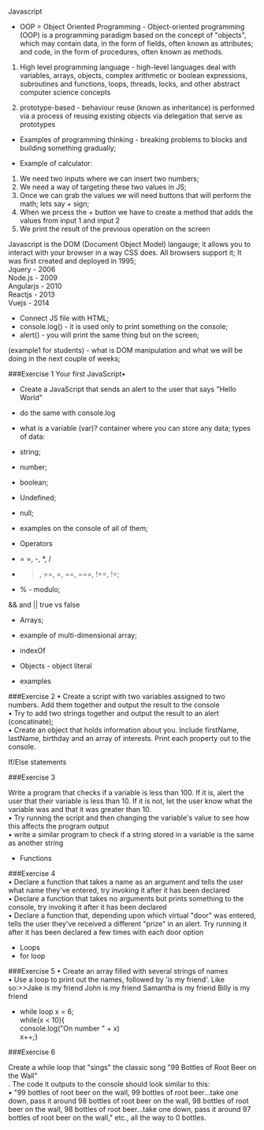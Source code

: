 Javascript

- OOP = Object Oriented Programming - Object-oriented programming (OOP) is a programming paradigm based on the concept of "objects", which may contain data, in the form of fields, often known as attributes; and code, in the form of procedures, often known as methods.

1. High level programming language - high-level languages deal with variables, arrays, objects, complex arithmetic or boolean expressions, subroutines and functions, loops, threads, locks, and other abstract computer science concepts

2. prototype-based -  behaviour reuse (known as inheritance) is performed via a process of reusing existing objects via delegation that serve as prototypes


 - Examples of programming thinking - breaking problems to blocks and building something gradually;

 - Example of calculator:
 
 1. We need two inputs where we can insert two numbers;
 2.  We need a way of targeting these two values in JS;  
 3. Once we can grab the values we will need buttons that will perform the math; lets say + sign;
 4. When we prcess the + button we have to create a method that adds the values from input 1 and input 2
 5. We print the result of the previous operation on the screen

 

Javascript is the DOM (Document Object Model) langauge; it allows you to interact with your browser in a way CSS does. 
All browsers support it; 
It was first created and deployed in 1995;  
Jquery - 2006   
Node.js - 2009  
Angularjs - 2010  
Reactjs - 2013  
Vuejs - 2014  

 - Connect JS file with HTML;  
 - console.log() - it is used only to print something on the console;  
 - alert() - you will print the same thing but on the screen;  

(example1 for students) - what is DOM manipulation and what we will be doing in the next couple of weeks;


###Exercise 1
Your first JavaScript•
-    Create a JavaScript that sends an alert to the user that says "Hello World"  
- do the same with console.log  

 - what is a variable (var)? container where you can store any data;
 types of data:
 - string;  
 - number;  
 - boolean;  
 - Undefined;  
 - null;  

- examples on the console of all of them;  


- Operators
-  = =, -, *, /
- > , >=, =, ==, ===, !==, !=;
- % - modulo;

&& and ||
true vs false

- Arrays;  
- example of multi-dimensional array;
- indexOf

- Objects - object literal
- examples  

###Exercise 2
•   Create a script with two variables assigned to two numbers. Add them together and output the result to the console  
•   Try to add two strings together and output the result to an alert (concatinate);   
•   Create an object that holds information about you. Include firstName, lastName, birthday and an array of interests. Print each property out to the console.

If/Else statements

###Exercise 3

Write a program that checks if a variable is less than 100. If it is, alert the user that their variable is less than 10. If it is not, let the user know what the variable was and that it was greater than 10.  
•   Try running the script and then changing the variable's value to see how this affects the program output  
•    write a similar program to check if a string stored in a variable is the same as another string


- Functions

###Exercise 4   
• Declare a function that takes a name as an argument and tells the user what name they've entered, try invoking it after it has been declared  
•   Declare a function that takes no arguments but prints something to the console, try invoking it after it has been declared  
•   Declare a function that, depending upon which virtual "door" was entered, tells the user they've received a different "prize" in an alert. Try running it after it has been declared a few times with each door option

- Loops
- for loop

###Exercise 5
•   Create an array filled with several strings of names  
•   Use a loop to print out the names, followed by 'is my friend'. Like so:>>Jake is my friend John is my friend Samantha is my friend Billy is my friend

 - while loop
 x = 6;  
 while(x < 10){  
 console.log("On number " + x)  
 x++;}  
 
 ###Exercise 6
 
 Create a while loop that "sings" the classic song "99 Bottles of Root Beer on the Wall"  
 . The code it outputs to the console should look similar to this:  
 •   "99 bottles of root beer on the wall, 99 bottles of root beer...take one down, pass it around 98 bottles of root beer on the wall, 98 bottles of root beer on the wall, 98 bottles of root beer...take one down, pass it around 97 bottles of root beer on the wall," etc., all the way to 0 bottles.
  

